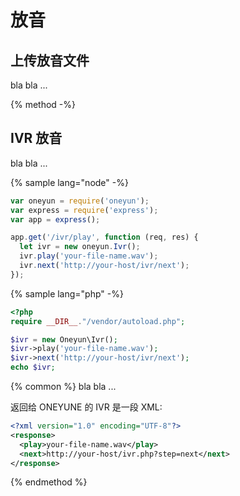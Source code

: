 # 放音

## 上传放音文件
bla bla ...

{% method -%}
## IVR 放音
bla bla ...

{% sample lang="node" -%}
```js
var oneyun = require('oneyun');
var express = require('express');
var app = express();

app.get('/ivr/play', function (req, res) {
  let ivr = new oneyun.Ivr();
  ivr.play('your-file-name.wav');
  ivr.next('http://your-host/ivr/next');
});
```

{% sample lang="php" -%}
```php
<?php
require __DIR__."/vendor/autoload.php";

$ivr = new Oneyun\Ivr();
$ivr->play('your-file-name.wav');
$ivr->next('http://your-host/ivr/next');
echo $ivr;
```

{% common %}
bla bla ...

返回给 ONEYUNE 的 IVR 是一段 XML:

```xml
<?xml version="1.0" encoding="UTF-8"?>
<response>
  <play>your-file-name.wav</play>
  <next>http://your-host/ivr.php?step=next</next>
</response>
```

{% endmethod %}
